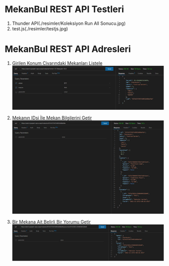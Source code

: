 # MekanBul REST API Testleri
1. Thunder API(./resimler/Koleksiyon Run All Sonucu.jpg)
2. test.js(./resimler/testjs.jpg)

# MekanBul REST API Adresleri

1. [Girilen Konum Civarındaki Mekanları Listele](https://odev5.ziyaipek1.repl.co/api/mekanlar?enlem=37.7&boylam=35.4)
![Girilen Konum Civarındaki Mekanları Listele](./resimler/3.jpg)

2. [Mekanın IDsi İle Mekan Bilgilerini Getir](https://odev5.ziyaipek1.repl.co/api/mekanlar/637e5373437e9032d68defbe)
![Mekanın IDsi İle Mekan Bilgilerini Getir](./resimler/1.jpg)

3. [Bir Mekana Ait Belirli Bir Yorumu Getir](https://odev5.ziyaipek1.repl.co/api/mekanlar/637e5373437e9032d68defbe/yorumlar/637e53821c55606484526b40)
![Bir Mekana Ait Belirli Bir Yorumu Getir](./resimler/2.jpg)

